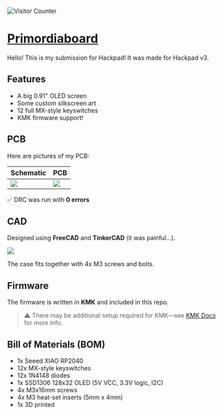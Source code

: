 </br><img src="https://profile-counter.glitch.me/Dragonruler1000-art_soul/count.svg" alt="Visitor Counter"/>
# [Primordiaboard](https://primordiasystems.minecraftchest2.us/projects/primordiaboard.html)

Hello! This is my submission for Hackpad! It was made for Hackpad v3.

## Features
- A big 0.91" OLED screen
- Some custom silkscreen art
- 12 full MX-style keyswitches
- KMK firmware support!

## PCB

Here are pictures of my PCB:

| **Schematic** | **PCB** |
|---------------|---------|
| ![](https://github.com/dragonruler1000/hackpad-macro_pad/blob/main/assets/schematic.png) | ![](https://github.com/dragonruler1000/hackpad-macro_pad/blob/main/assets/PCB.png) |

✅ DRC was run with **0 errors**

## CAD

Designed using **FreeCAD** and **TinkerCAD** (it was painful...).

![](https://github.com/dragonruler1000/hackpad-macro_pad/blob/main/assets/full_case.png)

The case fits together with 4x M3 screws and bolts.

## Firmware

The firmware is written in **KMK** and included in this repo.

> ⚠️ There may be additional setup required for KMK—see [KMK Docs](https://kmkfw.io/docs/) for more info.

## Bill of Materials (BOM)
- 1x Seeed XIAO RP2040
- 12x MX-style keyswitches
- 12x 1N4148 diodes
- 1x SSD1306 128x32 OLED (5V VCC, 3.3V logic, I2C)
- 4x M3x16mm screws
- 4x M3 heat-set inserts (5mm x 4mm)
- 1x 3D printed
